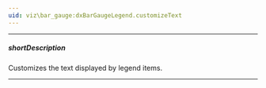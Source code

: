 ```yaml
---
uid: viz\bar_gauge:dxBarGaugeLegend.customizeText
---
```

---
##### shortDescription
Customizes the text displayed by legend items.

---
<!--
#include dataviz-ref-functioncontext
-->